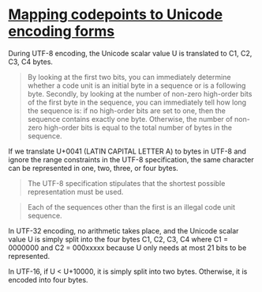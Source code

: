 # [Mapping codepoints to Unicode encoding forms](https://scripts.sil.org/cms/scripts/page.php?id=iws-appendixa&site_id=nrsi)

During UTF-8 encoding, the Unicode scalar value U is translated to C1, C2, C3, C4 bytes.

> By looking at the first two bits, you can immediately determine whether a code unit is an initial byte in a sequence or is a following byte. Secondly, by looking at the number of non-zero high-order bits of the first byte in the sequence, you can immediately tell how long the sequence is: if no high-order bits are set to one, then the sequence contains exactly one byte. Otherwise, the number of non-zero high-order bits is equal to the total number of bytes in the sequence.

If we translate U+0041 (LATIN CAPITAL LETTER A) to bytes in UTF-8 and ignore the range constraints in the UTF-8 specification, the same character can be represented in one, two, three, or four bytes.

> The UTF-8 specification stipulates that the shortest possible representation must be used.

> Each of the sequences other than the first is an illegal code unit sequence.

In UTF-32 encoding, no arithmetic takes place, and the Unicode scalar value U is simply split into the four bytes C1, C2, C3, C4 where C1 = 0000000 and C2 = 000xxxxx because U only needs at most 21 bits to be represented.

In UTF-16, if U < U+10000, it is simply split into two bytes. Otherwise, it is encoded into four bytes.
